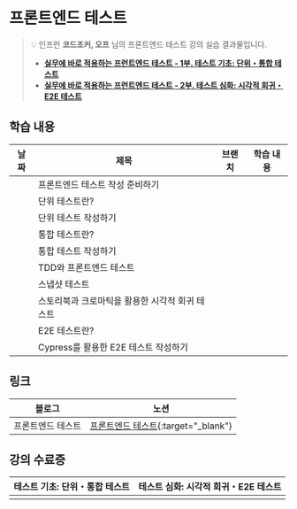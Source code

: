 # 프론트엔드 테스트

> 💡 인프런 **코드조커, 오프** 님의 프론트엔드 테스트 강의 실습 결과물입니다.
> - **[실무에 바로 적용하는 프런트엔드 테스트 - 1부. 테스트 기초: 단위・통합 테스트](https://inf.run/rVcLN)**
> - **[실무에 바로 적용하는 프런트엔드 테스트 - 2부. 테스트 심화: 시각적 회귀・E2E 테스트](https://inf.run/zwz4W)**

## 학습 내용
| 날짜 | 제목 | 브랜치 | 학습 내용 |
| --- | --- | -------- | -------- |
|  | 프론트엔드 테스트 작성 준비하기 |  | |
|  | 단위 테스트란? |  | |
|  | 단위 테스트 작성하기 |  | |
|  | 통합 테스트란? |  | |
|  | 통합 테스트 작성하기 |  | |
|  | TDD와 프론트엔드 테스트 |  | |
|  | 스냅샷 테스트 |  | |
|  | 스토리북과 크로마틱을 활용한 시각적 회귀 테스트 |  | |
|  | E2E 테스트란? |  | |
|  | Cypress를 활용한 E2E 테스트 작성하기 |  | |

## 링크
| 블로그 | 노션 |
| --- | --- | 
|프론트엔드 테스트| [프론트엔드 테스트](https://www.notion.so/c049989764d54ae3b5cde498a67151b4?pvs=4){:target="_blank"} |

## 강의 수료증
| 테스트 기초: 단위・통합 테스트 | 테스트 심화: 시각적 회귀・E2E 테스트 |
| --- | --- | 
|  |  |
